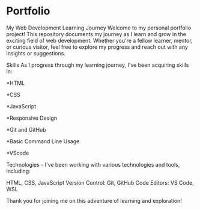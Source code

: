 # Portfolio
My Web Development Learning Journey
Welcome to my personal portfolio project! This repository documents my journey as I learn and grow in the exciting field of web development. Whether you're a fellow learner, mentor, or curious visitor, feel free to explore my progress and reach out with any insights or suggestions.


Skills
As I progress through my learning journey, I've been acquiring skills in:

*HTML

*CSS

*JavaScript

*Responsive Design

*Git and GitHub

*Basic Command Line Usage

*VScode


Technologies -
I've been working with various technologies and tools, including:

HTML, CSS, JavaScript
Version Control: Git, GitHub
Code Editors: VS Code, WSL

Thank you for joining me on this adventure of learning and exploration!